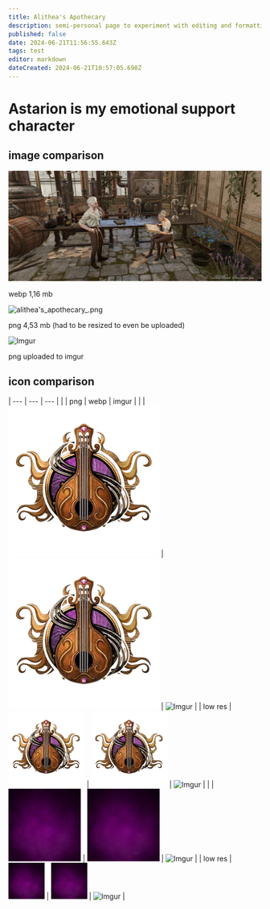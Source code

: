 ```yaml
---
title: Alithea's Apothecary
description: semi-personal page to experiment with editing and formatting without affecting the main content of the wiki
published: false
date: 2024-06-21T11:56:55.643Z
tags: test
editor: markdown
dateCreated: 2024-06-21T10:57:05.698Z
---
```


# Astarion is my emotional support character

## image comparison

![alithea's_apothecary.webp](/test/alithea's_apothecary.webp)

  
webp 1,16 mb

![alithea's_apothecary_.png](/test/alithea's_apothecary_.png)

  
png 4,53 mb (had to be resized to even be uploaded)

![Imgur](https://i.imgur.com/Px4D1pM.jpg)

  
png uploaded to imgur

## icon comparison



| --- | --- | --- |
|     | png | webp | imgur |
|     | ![](/test/bard.png) | ![](/test/bard.webp) | ![Imgur](https://i.imgur.com/NMaW2Nn.png) |
| low res    | ![](/test/bard_low.png) | ![](/test/bard_low.webp) | ![Imgur](https://i.imgur.com/4cZPuNR.png) |
|     | ![](/test/debuffpassive_bg.png) | ![](/test/debuffpassive_bg.webp) | ![Imgur](https://i.imgur.com/UBikBMX.png) |
| low res    | ![](/test/debuffpassive_bg_low.png) | ![](/test/debuffpassive_bg_low.webp) | ![Imgur](https://i.imgur.com/jVPYVMf.png) |